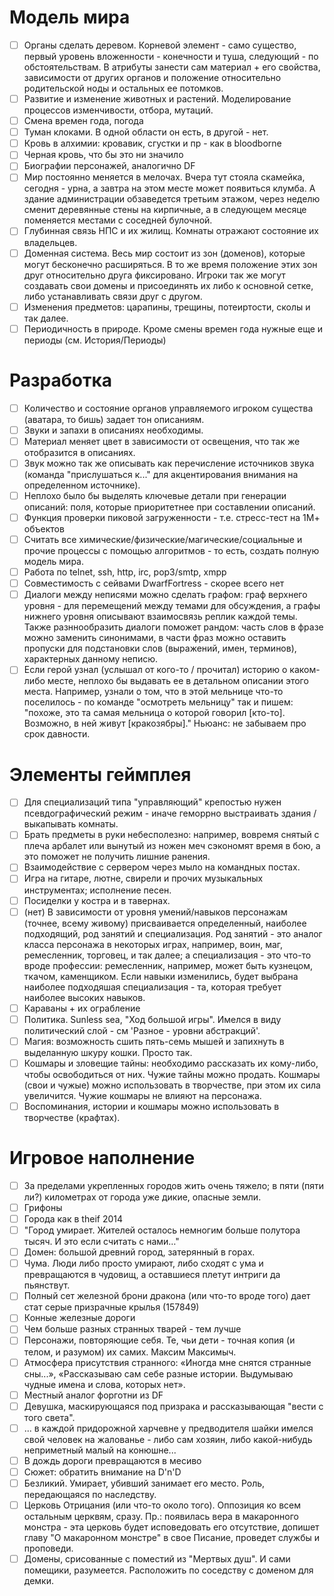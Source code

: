 # Модель мира
- [ ] Органы сделать деревом. Корневой элемент - само существо, первый уровень вложенности - конечности и туша, следующий - по обстоятельствам. В атрибуты занести сам материал + его свойства, зависимости от других органов и положение относительно родительской ноды и остальных ее потомков.
- [ ] Развитие и изменение животных и растений. Моделирование процессов изменчивости, отбора, мутаций.
- [ ] Смена времен года, погода
- [ ] Туман клоками. В одной области он есть, в другой - нет.
- [ ] Кровь в алхимии: кровавик, сгустки и пр - как в bloodborne
- [ ] Черная кровь, что бы это ни значило
- [ ] Биографии персонажей, аналогично DF
- [ ] Мир постоянно меняется в мелочах. Вчера тут стояла скамейка, сегодня - урна, а завтра на этом месте может появиться клумба. А здание администрации обзаведется третьим этажом, через неделю сменит деревянные стены на кирпичные, а в следующем месяце поменяется местами с соседней булочной. 
- [ ] Глубинная связь НПС и их жилищ. Комнаты отражают состояние их владельцев.
- [ ] Доменная система. Весь мир состоит из зон (доменов), которые могут бесконечно расширяться. В то же время положение этих зон друг относительно друга фиксировано. Игроки так же могут создавать свои домены и присоединять их либо к основной сетке, либо устанавливать связи друг с другом.
- [ ] Изменения предметов: царапины, трещины, потеиртости, сколы и так далее.
- [ ] Периодичность в природе. Кроме смены времен года нужные еще и периоды (см. История/Периоды)

# Разработка
- [ ] Количество и состояние органов управляемого игроком существа (аватара, то бишь) задает тон описаниям.
- [ ] Звуки и запахи в описаниях необходимы.
- [ ] Материал меняет цвет в зависимости от освещения, что так же отобразится в описаниях.
- [ ] Звук можно так же описывать как перечисление источников звука (команда "прислушаться к..." для акцентирования внимания на определенном источнике).
- [ ] Неплохо было бы выделять ключевые детали при генерации описаний: поля, которые приоритетнее при составлении описаний.
- [ ] Функция проверки пиковой загруженности - т.е. стресс-тест на 1М+ объектов
- [ ] Считать все химические/физические/магические/социальные и прочие процессы с помощью алгоритмов - то есть, создать полную модель мира.
- [ ] Работа по telnet, ssh, http, irc, pop3/smtp, xmpp
- [ ] Совместимость с сейвами DwarfFortress - скорее всего нет
- [ ] Диалоги между неписями можно сделать графом: граф верхнего уровня - для перемещений между темами для обсуждения, а графы нижнего уровня описывают взаимосвязь реплик каждой темы. Также разннообразить диалоги поможет рандом: часть слов в фразе можно заменить синонимами, в части фраз можно оставить пропуски для подстановки слов (выражений, имен, терминов), характерных данному неписю.
- [ ] Если герой узнал (услышал от кого-то / прочитал) историю о каком-либо месте, неплохо бы выдавать ее в детальном описании этого места. Например, узнали о том, что в этой мельнице что-то поселилось - по команде "осмотреть мельницу" так и пишем: "похоже, это та самая мельница о которой говорил [кто-то]. Возможно, в ней живут [кракозябры]." Ньюанс: не забываем про срок давности.

# Элементы геймплея
- [ ] Для специализаций типа "управляющий" крепостью нужен псевдографический режим - иначе геморрно выстраивать здания / выкапывать комнаты.
- [ ] Брать предметы в руки небесполезно: например, вовремя снятый с плеча арбалет или вынутый из ножен меч сэкономят время в бою, а это поможет не получить лишние ранения.
- [ ] Взаимодействие с сервером через мыло на командных постах.
- [ ] Игра на гитаре, лютне, свирели и прочих музыкальных инструментах; исполнение песен.
- [ ] Посиделки у костра и в тавернах.
- [ ] (нет) В зависимости от уровня умений/навыков персонажам (точнее, всему живому) присваивается определенный, наиболее подходящий, род занятий и специализация. Род занятий - это аналог класса персонажа в некоторых играх, например, воин, маг, ремесленник, торговец, и так далее; а специализация - это что-то вроде профессии: ремесленник, например, может быть кузнецом, ткачом, каменщиком. Если навыки изменились, будет выбрана наиболее подходяшая специализация - та, которая требует наиболее высоких навыков.
- [ ] Караваны + их ограбление
- [ ] Политика. Sunless sea, "Ход большой игры". Имелся в виду политический слой - см 'Разное - уровни абстракций'.
- [ ] Магия: возможность сшить пять-семь мышей и запихнуть в выделанную шкуру кошки. Просто так.
- [ ] Кошмары и зловещие тайны: необходимо рассказать их кому-либо, чтобы освободиться от них. Чужие тайны можно продать. Кошмары (свои и чужые) можно использовать в творчестве, при этом их сила увеличится. Чужие кошмары не влияют на персонажа.
- [ ] Воспоминания, истории и кошмары можно использовать в творчестве (крафтах).

# Игровое наполнение
- [ ] За пределами укрепленных городов жить очень тяжело; в пяти (пяти ли?) километрах от города уже дикие, опасные земли.
- [ ] Грифоны
- [ ] Города как в theif 2014
- [ ] "Город умирает. Жителей осталось немногим больше полутора тысяч. И это если считать с нами…"
- [ ] Домен: большой древний город, затерянный в горах.
- [ ] Чума. Люди либо просто умирают, либо сходят с ума и превращаются в чудовищ, а оставшиеся плетут интриги да пьянствут.
- [ ] Полный сет железной брони дракона (или что-то вроде того) дает стат серые призрачные крылья (157849)
- [ ] Конные железные дороги
- [ ] Чем больше разных странных тварей - тем лучше
- [ ] Персонажи, повторяющие себя. Те, чьи дети - точная копия (и телом, и разумом) их самих. Максим Максимыч.
- [ ] Атмосфера присутствия странного: «Иногда мне снятся странные сны...», «Рассказываю сам себе разные истории. Выдумываю чудные имена и слова, которых нет».
- [ ] Местный аналог форготни из DF
- [ ] Девушка, маскирующаяся под призрака и рассказывающая "вести с того света".
- [ ] ... в каждой придорожной харчевне у предводителя шайки имелся свой человек на жалованье - либо сам хозяин, либо какой-нибудь неприметный малый на конюшне...
- [ ] В дождь дороги превращаются в месиво
- [ ] Сюжет: обратить внимание на D'n'D
- [ ] Безликий. Умирает, убивший занимает его место. Роль, передающаяся по наследству.
- [ ] Церковь Отрицания (или что-то около того). Оппозиция ко всем остальным церквям, сразу. Пр.: появилась вера в макаронного монстра - эта церковь будет исповедовать его отсутствие, допишет главу "О макаронном монстре" в свое Писание, проведет службы и проповеди.
- [ ] Домены, срисованные с поместий из "Мертвых душ". И сами помещики, разумеется. Расположить по соседству с доменом для демки.